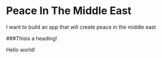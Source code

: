 # Peace In The Middle East
I want to build an app that will create peace in the middle east

###Thisis a heading!

Hello world!